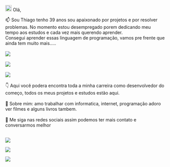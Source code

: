 <img src = "https://user-images.githubusercontent.com/128423184/227727172-41d13f09-1ee7-4455-a278-98e4c59914d4.png" width = 20px>  Olá, 

 :mailbox: Sou Thiago tenho 39 anos sou apaixonado por projetos e por resolver problemas. No momento estou desempregado porem dedicando meu tempo aos estudos e cada vez mais querendo aprender. 
 <br>
 Consegui aprender essas linguagem de programação, vamos pre frente que ainda tem muito mais.....
 <br>
<br>
<img src="https://img.shields.io/badge/HTML5-E34F26?style=for-the-badge&logo=html5&logoColor=white">
<br>
<br>
<img src="https://img.shields.io/badge/CSS3-1572B6?style=for-the-badge&logo=css3&logoColor=white">
<br>
<br>
<img src="https://img.shields.io/badge/JavaScript-323330?style=for-the-badge&logo=javascript&logoColor=F7DF1E">
<br>
<br>
:point_down: Aqui você podera encontra toda a minha carreira como desenvolvedor do começo, todos os meus projetos e estudos estão aqui.
<br>
<br>
 :man: Sobre mim: amo trabalhar com informatica, internet, programação adoro ver filmes e alguns livros tambem.
 <br>
<br>
:station: Me siga nas redes sociais assim podemos ter mais contato e conversarmos melhor
<br>
<br>

<a href="https://www.instagram.com/thiago_vituka/"><img src="https://img.shields.io/badge/Instagram-E4405F?style=for-the-badge&logo=instagram&logoColor=white<a hrf="><a href="[https://www.instagram.com/thiago_vituka/]"></a>
  
<a href="https://www.facebook.com/thiagovituka/"><img src="https://img.shields.io/badge/Facebook-1877F2?style=for-the-badge&logo=facebook&logoColor=white"></a>
  
<a href="https://www.linkedin.com/thiago-viturino"><img src="https://img.shields.io/badge/LinkedIn-0077B5?style=for-the-badge&logo=linkedin&logoColor=white"></a>
